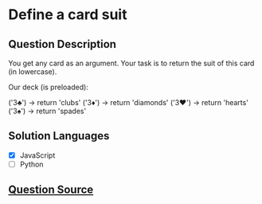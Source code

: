 # Define a card suit

## Question Description

You get any card as an argument. Your task is to return the suit of this card (in lowercase).

Our deck (is preloaded):

('3♣') -> return 'clubs'
('3♦') -> return 'diamonds'
('3♥') -> return 'hearts'
('3♠') -> return 'spades'

## Solution Languages

- [x] JavaScript
- [ ] Python

## [Question Source](https://www.codewars.com/kata/5a360620f28b82a711000047)
